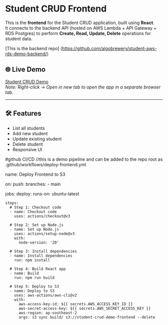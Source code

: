 # Student CRUD Frontend

This is the **frontend** for the Student CRUD application, built using **React**.  
It connects to the backend API (hosted on AWS Lambda + API Gateway + RDS Postgres) to perform **Create, Read, Update, Delete** operations for student data.

[This is the backend repo] (https://github.com/algobrewery/student-aws-rds-demo-backend/)


## 🌐 Live Demo

[Student CRUD Demo](http://student-crud-demo-frontend.s3-website-ap-southeast-2.amazonaws.com/)  
*Note: Right-click → Open in new tab to open the app in a separate browser tab.*

---

## 🛠 Features

- List all students
- Add new student
- Update existing student
- Delete student
- Responsive UI


#github CI/CD
//this is a demo pipeline and can be added to the repo root as .github/workflows/deploy-frontend.yml 

name: Deploy Frontend to S3

on:
  push:
    branches:
      - main

jobs:
  deploy:
    runs-on: ubuntu-latest

    steps:
      # Step 1: Checkout code
      - name: Checkout code
        uses: actions/checkout@v3

      # Step 2: Set up Node.js
      - name: Set up Node.js
        uses: actions/setup-node@v3
        with:
          node-version: '20'

      # Step 3: Install dependencies
      - name: Install dependencies
        run: npm install

      # Step 4: Build React app
      - name: Build
        run: npm run build

      # Step 5: Deploy to S3
      - name: Deploy to S3
        uses: aws-actions/aws-cli@v2
        with:
          aws-access-key-id: ${{ secrets.AWS_ACCESS_KEY_ID }}
          aws-secret-access-key: ${{ secrets.AWS_SECRET_ACCESS_KEY }}
          aws-region: ap-southeast-2
          args: s3 sync build/ s3://student-crud-demo-frontend --delete

